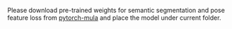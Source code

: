 Please download pre-trained weights for semantic segmentation and pose feature loss from [pytorch-mula](https://github.com/NieXC/pytorch-mula)
and place the model under current folder.
